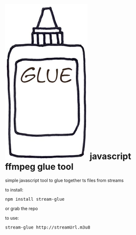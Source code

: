 ![glue](https://github.com/victusfate/glue/raw/master/glue.jpg)
javascript ffmpeg glue tool
===

simple javascript tool to glue together ts files from streams

to install:
<pre>npm install stream-glue</pre>

or grab the repo

to use:
<pre>stream-glue http://streamUrl.m3u8</pre>


